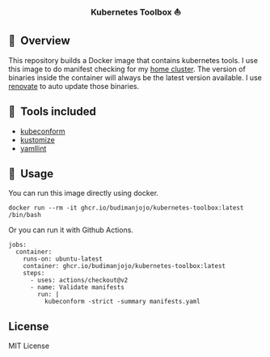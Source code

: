 <div align="center">

### Kubernetes Toolbox :sailboat:

</div>

## :book:&nbsp; Overview

This repository builds a Docker image that contains kubernetes tools.
I use this image to do manifest checking for my [home cluster](https://github.com/budimanjojo/home-cluster).
The version of binaries inside the container will always be the latest version available.
I use [renovate](https://github.com/renovatebot/renovate) to auto update those binaries.

## :toolbox:&nbsp; Tools included

- [kubeconform](https://github.com/yannh/kubeconform)
- [kustomize](https://github.com/kubernetes-sigs/kustomize)
- [yamllint](https://github.com/adrienverge/yamllint)

## :scroll:&nbsp; Usage

You can run this image directly using docker.

```
docker run --rm -it ghcr.io/budimanjojo/kubernetes-toolbox:latest /bin/bash
```

Or you can run it with Github Actions.

```
jobs:
  container:
    runs-on: ubuntu-latest
    container: ghcr.io/budimanjojo/kubernetes-toolbox:latest
    steps:
      - uses: actions/checkout@v2
      - name: Validate manifests
        run: |
          kubeconform -strict -summary manifests.yaml
```

## License
MIT License
